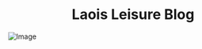 <div>
<h1 align="center">Laois Leisure Blog</h1>


![Image](https://private-user-images.githubusercontent.com/164253060/428414271-36fa3e28-2c72-4c8c-95eb-9665fb3f4e51.png?jwt=eyJhbGciOiJIUzI1NiIsInR5cCI6IkpXVCJ9.eyJpc3MiOiJnaXRodWIuY29tIiwiYXVkIjoicmF3LmdpdGh1YnVzZXJjb250ZW50LmNvbSIsImtleSI6ImtleTUiLCJleHAiOjE3NDMzNTczODUsIm5iZiI6MTc0MzM1NzA4NSwicGF0aCI6Ii8xNjQyNTMwNjAvNDI4NDE0MjcxLTM2ZmEzZTI4LTJjNzItNGM4Yy05NWViLTk2NjVmYjNmNGU1MS5wbmc_WC1BbXotQWxnb3JpdGhtPUFXUzQtSE1BQy1TSEEyNTYmWC1BbXotQ3JlZGVudGlhbD1BS0lBVkNPRFlMU0E1M1BRSzRaQSUyRjIwMjUwMzMwJTJGdXMtZWFzdC0xJTJGczMlMkZhd3M0X3JlcXVlc3QmWC1BbXotRGF0ZT0yMDI1MDMzMFQxNzUxMjVaJlgtQW16LUV4cGlyZXM9MzAwJlgtQW16LVNpZ25hdHVyZT05NjBhODc5MjViMzdiZDE0NDU0M2UzZDYzZDVjY2I3ZWEwMjZkOWEyYjRiZmI5ZjE1ODRlMGFjMTUyZmRhM2M2JlgtQW16LVNpZ25lZEhlYWRlcnM9aG9zdCJ9.Z2mcdQ_jv2qbHAsucjrUdsvYZbQ-2uZDtv4sZ8_Mp8g)

<div/>
